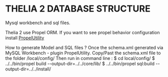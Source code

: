 THELIA 2 DATABASE STRUCTURE
==================

Mysql workbench and sql files.

Thelia 2 use Propel ORM. If you want to see propel behavior configuration install [PropelUtility](https://github.com/mazenovi/PropelUtility)

How to generate Model and SQL files ?
Once the schema.xml generated via MySQL Workbench - plugin PropelUtility.
Copy/Past the schema.xml file to the folder /local/config/
Then run in command line :
$ cd local/config/
$ ../../bin/propel build --output-dir=../../core/lib/
$ ../../bin/propel sql:build --output-dir=../../install/
